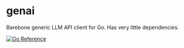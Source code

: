 # genai

Barebone generic LLM API client for Go. Has very little dependencies.

[![Go Reference](https://pkg.go.dev/badge/github.com/maruel/genai/.svg)](https://pkg.go.dev/github.com/maruel/genai/)
